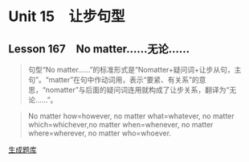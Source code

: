 ﻿ # Unit 15　让步句型
 ## Lesson 167　No matter……无论……
 
> 句型“No matter……”的标准形式是“Nomatter+疑问词+让步从句，主句”。“matter”在句中作动词用，表示“要紧、有关系”的意思，“nomatter”与后面的疑问词连用就构成了让步关系，翻译为“无论……”。

> No matter how=however, no matter what=whatever, no matter which=whichever,no matter when=whenever, no matter where=wherever, no matter who=whoever.


 [生成题库](./question/f167.json)
